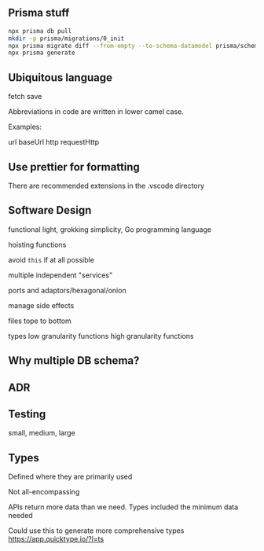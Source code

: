 ## Prisma stuff

```sh
npx prisma db pull
mkdir -p prisma/migrations/0_init
npx prisma migrate diff --from-empty --to-schema-datamodel prisma/schema.prisma --script > prisma/migrations/0_init/migration.sql
npx prisma generate
```

## Ubiquitous language

fetch
save

Abbreviations in code are written in lower camel case.

Examples:

url
baseUrl
http
requestHttp

## Use prettier for formatting

There are recommended extensions in the .vscode directory

## Software Design

functional light, grokking simplicity, Go programming language

hoisting functions

avoid `this` if at all possible

multiple independent "services"

ports and adaptors/hexagonal/onion

manage side effects

files tope to bottom

types
low granularity functions
high granularity functions

## Why multiple DB schema?

## ADR

## Testing

small, medium, large

## Types

Defined where they are primarily used

Not all-encompassing

APIs return more data than we need. Types included the minimum data needed

Could use this to generate more comprehensive types
https://app.quicktype.io/?l=ts
